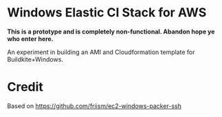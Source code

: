 Windows Elastic CI Stack for AWS
================================

__This is a prototype and is completely non-functional. Abandon hope ye who enter here.__

An experiment in building an AMI and Cloudformation template for Buildkite+Windows.


Credit
======

Based on https://github.com/friism/ec2-windows-packer-ssh
